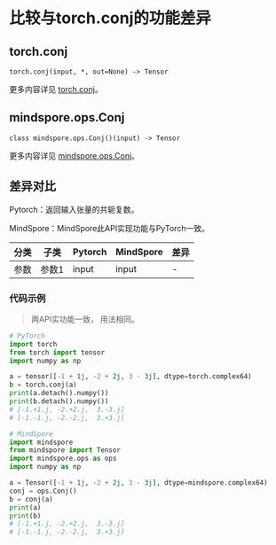 # 比较与torch.conj的功能差异

## torch.conj

``` text
torch.conj(input, *, out=None) -> Tensor
```

更多内容详见 [torch.conj](https://pytorch.org/docs/1.8.1/generated/torch.conj.html)。

## mindspore.ops.Conj

``` text
class mindspore.ops.Conj()(input) -> Tensor
```

更多内容详见 [mindspore.ops.Conj](https://www.mindspore.cn/docs/zh-CN/master/api_python/ops/mindspore.ops.Conj.html)。

## 差异对比

Pytorch：返回输入张量的共轭复数。

MindSpore：MindSpore此API实现功能与PyTorch一致。

| 分类 | 子类  | Pytorch | MindSpore | 差异 |
| ---- | ----- | ------- | --------- | ---- |
| 参数 | 参数1 | input   | input     | -    |

### 代码示例

> 两API实功能一致， 用法相同。

```python
# PyTorch
import torch
from torch import tensor
import numpy as np

a = tensor([-1 + 1j, -2 + 2j, 3 - 3j], dtype=torch.complex64)
b = torch.conj(a)
print(a.detach().numpy())
print(b.detach().numpy())
# [-1.+1.j, -2.+2.j,  3.-3.j]
# [-1.-1.j, -2.-2.j,  3.+3.j]

# MindSpore
import mindspore
from mindspore import Tensor
import mindspore.ops as ops
import numpy as np

a = Tensor([-1 + 1j, -2 + 2j, 3 - 3j], dtype=mindspore.complex64)
conj = ops.Conj()
b = conj(a)
print(a)
print(b)
# [-1.+1.j, -2.+2.j,  3.-3.j]
# [-1.-1.j, -2.-2.j,  3.+3.j]

```